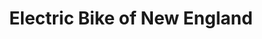 ---
title: "Electric Bike of New England"
url: /londonderry/electric-bike-of-new-england/
shop: Fahrrad
---